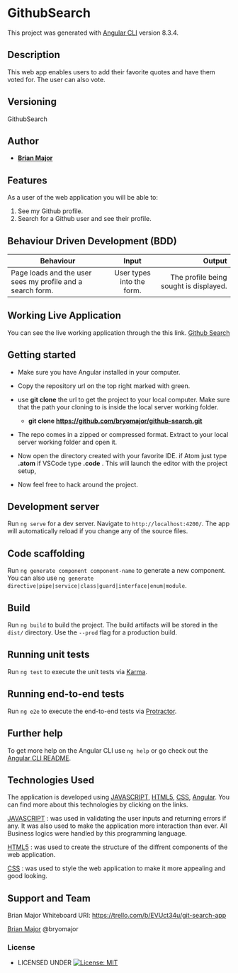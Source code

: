 # GithubSearch

This project was generated with [Angular CLI](https://github.com/angular/angular-cli) version 8.3.4.

## Description
This web app enables users to add their favorite quotes and have them voted for. The user can also vote.


## Versioning

GithubSearch

## Author


* [**Brian Major**](https://github.com/bryomajor)

## Features


As a user of the web application you will be able to:

1. See my Github profile.
2. Search for a Github user and see their profile.

## Behaviour Driven Development (BDD)
|Behaviour 	           |    Input 	                 |       Output          |
|----------------------|:---------------------------:|----------------------:|       
|Page loads and the user sees my profile and a search form.  |User types into the form.    |The profile being sought is displayed.

## Working Live Application
You can see the live working application through the this link. [Github Search](https://bryomajor.github.io/github-search/)

## Getting started

* Make sure you have Angular installed in your computer.
* Copy the repository url on the top right marked with green.
* use **git clone** the url to get the project to your local computer. Make sure that the path your cloning to is inside the local server working folder.


    * **git clone https://github.com/bryomajor/github-search.git**
*   The repo comes in a zipped or compressed format. Extract to your local server working folder and open it.

* Now open the directory created with your favorite IDE. if Atom just type **.atom** if VSCode type **.code** . This will launch the editor with the project setup, 

* Now feel free to hack around the project.


## Development server

Run `ng serve` for a dev server. Navigate to `http://localhost:4200/`. The app will automatically reload if you change any of the source files.

## Code scaffolding

Run `ng generate component component-name` to generate a new component. You can also use `ng generate directive|pipe|service|class|guard|interface|enum|module`.

## Build

Run `ng build` to build the project. The build artifacts will be stored in the `dist/` directory. Use the `--prod` flag for a production build.

## Running unit tests

Run `ng test` to execute the unit tests via [Karma](https://karma-runner.github.io).

## Running end-to-end tests

Run `ng e2e` to execute the end-to-end tests via [Protractor](http://www.protractortest.org/).

## Further help

To get more help on the Angular CLI use `ng help` or go check out the [Angular CLI README](https://github.com/angular/angular-cli/blob/master/README.md).


## Technologies Used
The application is developed using [JAVASCRIPT](https://www.w3schools.com/js/default.asp),  [HTML5](https://www.w3schools.com/html/html5_intro.asp), [CSS](https://www.w3schools.com/css/default.asp), [Angular](https://angular.io/). You can find more about this technologies by clicking on the links.

[JAVASCRIPT](https://www.w3schools.com/js/default.asp) : was used in validating the user inputs and returning errors if any. It was also used to make the application more interaction than ever. All Business logics were handled by this programming language.

[HTML5](https://www.w3schools.com/html/html5_intro.asp) : was used to create the structure of the diffrent components of the web application.

[CSS](https://www.w3schools.com/css/default.asp) :  was used to style the web application to make it more appealing and good looking.

## Support and Team
Brian Major
Whiteboard URI: https://trello.com/b/EVUct34u/git-search-app


[Brian Major](https://slack.com/intl/en-ke/)  @bryomajor


### License

* LICENSED UNDER  [![License: MIT](https://img.shields.io/badge/License-MIT-yellow.svg)](license/MIT)

